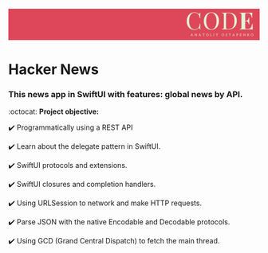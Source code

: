 ![Image](https://github.com/AnatoliyOstapenko/Hacker-News/blob/main/Hacker%20News/Assets.xcassets/CODE256.imageset/CODE256.png)

# Hacker News
### This news app in SwiftUI with features: global news by API.

:octocat:  **Project objective:**

:heavy_check_mark: Programmatically using a REST API 

:heavy_check_mark: Learn about the delegate pattern in SwiftUI. 

:heavy_check_mark: SwiftUI protocols and extensions. 

:heavy_check_mark: SwiftUI closures and completion handlers. 

:heavy_check_mark: Using URLSession to network and make HTTP requests. 

:heavy_check_mark: Parse JSON with the native Encodable and Decodable protocols. 

:heavy_check_mark: Using GCD (Grand Central Dispatch) to fetch the main thread. 


